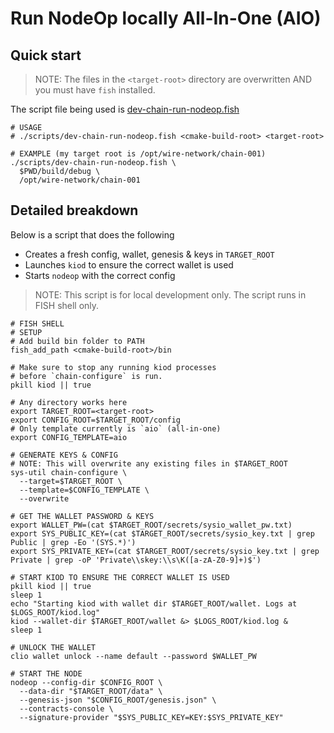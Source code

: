 # Run NodeOp locally All-In-One (AIO)

## Quick start

> NOTE: The files in the `<target-root>` directory are overwritten AND you must have `fish` installed.

The script file being used is [dev-chain-run-nodeop.fish](../scripts/dev-chain-run-nodeop.fish)

```shell
# USAGE 
# ./scripts/dev-chain-run-nodeop.fish <cmake-build-root> <target-root>

# EXAMPLE (my target root is /opt/wire-network/chain-001) 
./scripts/dev-chain-run-nodeop.fish \
  $PWD/build/debug \
  /opt/wire-network/chain-001
```

## Detailed breakdown

Below is a script that does the following
- Creates a fresh config, wallet, genesis & keys in `TARGET_ROOT`
- Launches `kiod` to ensure the correct wallet is used
- Starts `nodeop` with the correct config

> NOTE: This script is for local development only. 
> The script runs in FISH shell only.

```shell
# FISH SHELL
# SETUP
# Add build bin folder to PATH
fish_add_path <cmake-build-root>/bin

# Make sure to stop any running kiod processes 
# before `chain-configure` is run.
pkill kiod || true

# Any directory works here
export TARGET_ROOT=<target-root>
export CONFIG_ROOT=$TARGET_ROOT/config
# Only template currently is `aio` (all-in-one)
export CONFIG_TEMPLATE=aio

# GENERATE KEYS & CONFIG
# NOTE: This will overwrite any existing files in $TARGET_ROOT
sys-util chain-configure \
  --target=$TARGET_ROOT \
  --template=$CONFIG_TEMPLATE \
  --overwrite

# GET THE WALLET PASSWORD & KEYS
export WALLET_PW=(cat $TARGET_ROOT/secrets/sysio_wallet_pw.txt)
export SYS_PUBLIC_KEY=(cat $TARGET_ROOT/secrets/sysio_key.txt | grep Public | grep -Eo '(SYS.*)')
export SYS_PRIVATE_KEY=(cat $TARGET_ROOT/secrets/sysio_key.txt | grep Private | grep -oP 'Private\\skey:\\s\K([a-zA-Z0-9]+)$')

# START KIOD TO ENSURE THE CORRECT WALLET IS USED
pkill kiod || true
sleep 1
echo "Starting kiod with wallet dir $TARGET_ROOT/wallet. Logs at $LOGS_ROOT/kiod.log"
kiod --wallet-dir $TARGET_ROOT/wallet &> $LOGS_ROOT/kiod.log &
sleep 1

# UNLOCK THE WALLET
clio wallet unlock --name default --password $WALLET_PW

# START THE NODE
nodeop --config-dir $CONFIG_ROOT \
  --data-dir "$TARGET_ROOT/data" \
  --genesis-json "$CONFIG_ROOT/genesis.json" \
  --contracts-console \
  --signature-provider "$SYS_PUBLIC_KEY=KEY:$SYS_PRIVATE_KEY"
```